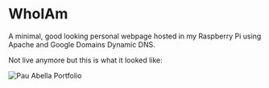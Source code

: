# WhoIAm
A minimal, good looking personal webpage hosted in my Raspberry Pi using Apache and Google Domains Dynamic DNS.

Not live anymore but this is what it looked like:

![Pau Abella Portfolio](https://github.com/PauAbellaMolina/WhoIAm/assets/62839680/30131ed2-8bc6-468f-ad22-ca1116f5bd41)
